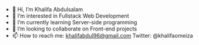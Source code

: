 - 👋 Hi, I’m Khalifa Abdulsalam
- 👀 I’m interested in Fullstack Web Development 
- 🌱 I’m currently learning Server-side programming 
- 💞️ I’m looking to collaborate on Front-end projects
- 📫 How to reach me: khalifabdul96@gmail.com
Twitter: @khalifaomeiza

<!---
khalifaomeiza/khalifaomeiza is a ✨ special ✨ repository because its `README.md` (this file) appears on your GitHub profile.
You can click the Preview link to take a look at your changes.
--->
